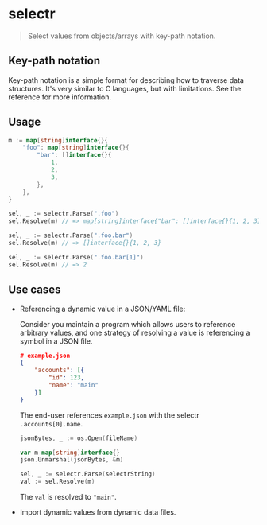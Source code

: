 # selectr

> Select values from objects/arrays with key-path notation.

## Key-path notation

Key-path notation is a simple format for describing how to traverse data structures. It's very similar to C languages, but with limitations. See the reference for more information.

## Usage

```go
m := map[string]interface{}{
    "foo": map[string]interface{}{
        "bar": []interface{}{
            1,
            2,
            3,
        },
    },
}

sel, _ := selectr.Parse(".foo")
sel.Resolve(m) // => map[string]interface{"bar": []interface{}{1, 2, 3}}

sel, _ := selectr.Parse(".foo.bar")
sel.Resolve(m) // => []interface{}{1, 2, 3}

sel, _ := selectr.Parse(".foo.bar[1]")
sel.Resolve(m) // => 2
```

## Use cases

- Referencing a dynamic value in a JSON/YAML file:

  Consider you maintain a program which allows users to reference arbitrary values, and one strategy of resolving a value is referencing a symbol in a JSON file.

  ```json
  # example.json
  {
      "accounts": [{
          "id": 123,
          "name": "main"
      }]
  }
  ```

  The end-user references `example.json` with the selectr `.accounts[0].name`.

  ```go
  jsonBytes, _ := os.Open(fileName)

  var m map[string]interface{}
  json.Unmarshal(jsonBytes, &m)

  sel, _ := selectr.Parse(selectrString)
  val := sel.Resolve(m)
  ```

  The `val` is resolved to `"main"`.

- Import dynamic values from dynamic data files.
